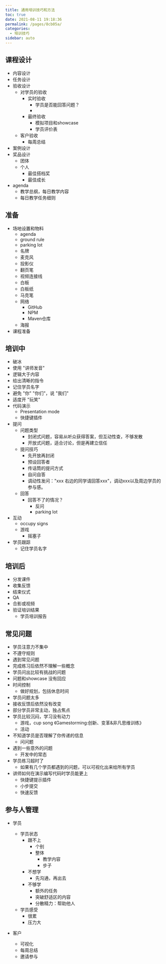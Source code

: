 ```yaml
---
title: 通用培训技巧和方法
toc: true
date: 2021-08-11 19:18:36
permalink: /pages/8cb05a/
categories:
  - 培训技巧
sidebar: auto
---
```


## 课程设计

- 内容设计
- 任务设计
- 验收设计
    - 对学员的验收
        - 实时验收
            - 学员是否能回答问题？
            - 
        - 最终验收
            - 模拟项目和showcase
            - 学员评价表
     - 客户验收
        - 每周总结
- 案例设计
- 奖品设计
    - 团体
    - 个人
        - 最佳搭档奖
        - 最佳成长
- agenda
    - 教学总纲，每日教学内容
    - 每日教学任务细则 

## 准备

- 场地设置和物料
    - agenda 
    - ground rule
    - parking lot
    - 名牌
    - 麦克风
    - 投影仪
    - 翻页笔
    - 视频连接线
    - 白板
    - 白板纸
    - 马克笔
    - 网络
        - GitHub
        - NPM
        - Maven仓库
    - 海报
- 课程准备

## 培训中

- 破冰
- 使用 "讲师发音"
- 逻辑大于内容
- 给出清晰的指令
- 记住学员名字
- 避免 "你" "你们"，说 "我们"
- 适度开 "玩笑"
- 代码演示
    - Presentation mode
    - 快捷键插件
- 提问
    - 问题类型
        - 封闭式问题，容易从听众获得答案，但互动性查，不够发散
        - 开放式问题，适合讨论，但是再建立信任
    - 提问技巧
        - 先开放再封闭
        - 预设回答者
        - 传话筒的提问方式
        - 自问自答
        - 调动性发问："xxx 右边的同学请回答xxx"，调动xxx以及周边学员的参与感。
    - 回答
        - 回答不了的情况？
            - 反问
            - parking lot
- 互动
    - occupy signs
    - 游戏
        - 摇塞子
- 学员跟踪
    - 记住学员名字

## 培训后

- 分发课件
- 收集反馈
- 结束仪式
- QA
- 合影或视频
- 验证培训结果
    - 学员培训报告
    
## 常见问题

- 学员注意力不集中
- 不遵守规则
- 遇到常见问题
- 完成练习后依然不理解一些概念
- 学员问出比较有挑战的问题
- 问题和showcase 没有回应
- 时间控制
    - 做好规划，包括休息时间
- 学员问题太多
- 接收反馈后依然没有改变
- 部分学员非常主动，独占焦点
- 学员比较沉闷，学习没有动力
    - 游戏，cup song 《Gamestorming:创新、变革&非凡思维训练》
    - 活动
- 不知道学员是否理解了你传递的信息
    - 问问题
- 遇到一些意外的问题
    - 开发中的常态
- 学员练习超时了
    - 如果有几个学员都遇到的问题，可以可视化出来给所有学员
- 讲师如何在演示编写代码时学员能更上
    - 快捷键提示插件
    - 小步提交
    - 快速反馈



## 参与人管理

- 学员
   - 学员状态
       - 跟不上
         - 个别
         - 整体
            - 教学内容
            - 步子
       - 不想学
          - 先沟通，再出去
       - 不够学
          - 额外的任务
          - 突破舒适区的内容
          - 分散精力：帮助他人
   - 学员感受
        - 很累
        - 压力大
   
- 客户
    - 可视化
    - 每周总结
    - 邀请参与
    

